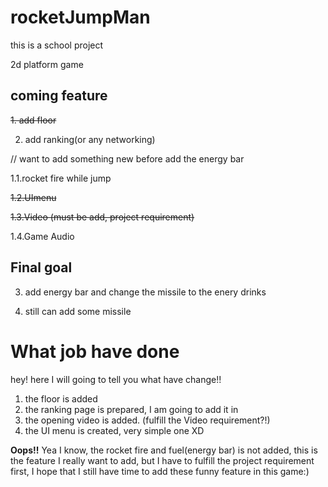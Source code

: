 # rocketJumpMan

this is a school project

2d platform game

coming feature
----------------
~~1. add floor~~

2. add ranking(or any networking)


// want to add something new before add the energy bar


1.1.rocket fire while jump


~~1.2.UImenu~~


~~1.3.Video (must be add, project requirement)~~


1.4.Game Audio

Final goal
-----

3. add energy bar and change the missile to the enery drinks


4. still can add some missile


What job have done
===========
hey! here I will going to tell you what have change!!
1. the floor is added
2. the ranking page is prepared, I am going to add it in
3. the opening video is added. (fulfill the Video requirement?!)
4. the UI menu is created, very simple one XD

__Oops!!__
Yea I know, the rocket fire and fuel(energy bar) is not added, this is the feature I really want to add, but I have to fulfill the project requirement first, I hope that I still have time to add these funny feature in this game:)
